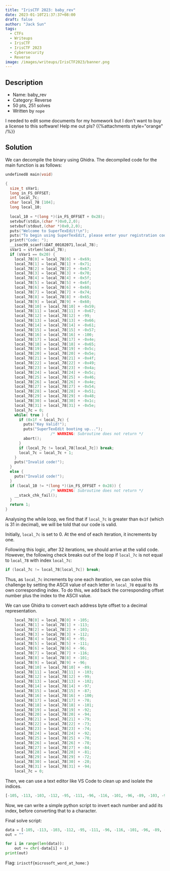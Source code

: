 ```yaml
---
title: "IrisCTF 2023: baby_rev"
date: 2023-01-10T21:37:37+08:00
draft: false
author: "Jack Sun"
tags:
  - CTFs
  - Writeups
  - IrisCTF
  - IrisCTF 2023
  - Cybersecurity
  - Reverse
image: /images/writeups/IrisCTF2023/banner.png
---
```


## Description

- Name: baby_rev
- Category: Reverse
- 50 pts, 251 solves
- Written by `nope`

I needed to edit some documents for my homework but I don't want to buy a license to this software! Help me out pls?
{{%attachments style="orange" /%}}

## Solution

We can decompile the binary using Ghidra. The decompiled code for the main function is as follows:

```c
undefined8 main(void)

{
  size_t sVar1;
  long in_FS_OFFSET;
  int local_7c;
  char local_78 [104];
  long local_10;
  
  local_10 = *(long *)(in_FS_OFFSET + 0x28);
  setvbuf(stdin,(char *)0x0,2,0);
  setvbuf(stdout,(char *)0x0,2,0);
  puts("Welcome to SuperTexEdit!\n");
  puts("To begin using SuperTexEdit, please enter your registration code.");
  printf("Code: ");
  __isoc99_scanf(&DAT_00102071,local_78);
  sVar1 = strlen(local_78);
  if (sVar1 == 0x20) {
    local_78[0] = local_78[0] + -0x69;
    local_78[1] = local_78[1] + -0x71;
    local_78[2] = local_78[2] + -0x67;
    local_78[3] = local_78[3] + -0x70;
    local_78[4] = local_78[4] + -0x5f;
    local_78[5] = local_78[5] + -0x6f;
    local_78[6] = local_78[6] + -0x60;
    local_78[7] = local_78[7] + -0x74;
    local_78[8] = local_78[8] + -0x65;
    local_78[9] = local_78[9] + -0x60;
    local_78[10] = local_78[10] + -0x59;
    local_78[11] = local_78[11] + -0x67;
    local_78[12] = local_78[12] + -99;
    local_78[13] = local_78[13] + -0x66;
    local_78[14] = local_78[14] + -0x61;
    local_78[15] = local_78[15] + -0x57;
    local_78[16] = local_78[16] + -100;
    local_78[17] = local_78[17] + -0x4e;
    local_78[18] = local_78[18] + -0x65;
    local_78[19] = local_78[19] + -0x5c;
    local_78[20] = local_78[20] + -0x5e;
    local_78[21] = local_78[21] + -0x4f;
    local_78[22] = local_78[22] + -0x49;
    local_78[23] = local_78[23] + -0x4a;
    local_78[24] = local_78[24] + -0x5c;
    local_78[25] = local_78[25] + -0x46;
    local_78[26] = local_78[26] + -0x4e;
    local_78[27] = local_78[27] + -0x54;
    local_78[28] = local_78[28] + -0x51;
    local_78[29] = local_78[29] + -0x48;
    local_78[30] = local_78[30] + -0x1c;
    local_78[31] = local_78[31] + -0x5e;
    local_7c = 0;
    while( true ) {
      if (0x1f < local_7c) {
        puts("Key Valid!");
        puts("SuperTexEdit booting up...");
                    /* WARNING: Subroutine does not return */
        abort();
      }
      if (local_7c != local_78[local_7c]) break;
      local_7c = local_7c + 1;
    }
    puts("Invalid code!");
  }
  else {
    puts("Invalid code!");
  }
  if (local_10 != *(long *)(in_FS_OFFSET + 0x28)) {
                    /* WARNING: Subroutine does not return */
    __stack_chk_fail();
  }
  return 1;
}
```

Analysing the while loop, we find that if `local_7c` is greater than `0x1f` (which is 31 in decimal), we will be told that our code is valid.

Initially, `local_7c` is set to 0. At the end of each iteration, it increments by one.

Following this logic, after 32 iterations, we should arrive at the valid code. However, the following check breaks out of the loop if `local_7c` is not equal to `local_78` with index `local_7c`:

```c
if (local_7c != local_78[local_7c]) break;
```

Thus, as `local_7c` increments by one each iteration, we can solve this challenge by setting the ASCII value of each letter in `local_78` equal to its own corresponding index. To do this, we add back the corresponding offset number plus the index to the ASCII value.

We can use Ghidra to convert each address byte offset to a decimal representation.

```c
    local_78[0] = local_78[0] + -105;
    local_78[1] = local_78[1] + -113;
    local_78[2] = local_78[2] + -103;
    local_78[3] = local_78[3] + -112;
    local_78[4] = local_78[4] + -95;
    local_78[5] = local_78[5] + -111;
    local_78[6] = local_78[6] + -96;
    local_78[7] = local_78[7] + -116;
    local_78[8] = local_78[8] + -101;
    local_78[9] = local_78[9] + -96;
    local_78[10] = local_78[10] + -89;
    local_78[11] = local_78[11] + -103;
    local_78[12] = local_78[12] + -99;
    local_78[13] = local_78[13] + -102;
    local_78[14] = local_78[14] + -97;
    local_78[15] = local_78[15] + -87;
    local_78[16] = local_78[16] + -100;
    local_78[17] = local_78[17] + -78;
    local_78[18] = local_78[18] + -101;
    local_78[19] = local_78[19] + -92;
    local_78[20] = local_78[20] + -94;
    local_78[21] = local_78[21] + -79;
    local_78[22] = local_78[22] + -73;
    local_78[23] = local_78[23] + -74;
    local_78[24] = local_78[24] + -92;
    local_78[25] = local_78[25] + -70;
    local_78[26] = local_78[26] + -78;
    local_78[27] = local_78[27] + -84;
    local_78[28] = local_78[28] + -81;
    local_78[29] = local_78[29] + -72;
    local_78[30] = local_78[30] + -28;
    local_78[31] = local_78[31] + -94;
    local_7c = 0;
```

Then, we can use a text editor like VS Code to clean up and isolate the indices.

```python
[-105, -113, -103, -112, -95, -111, -96, -116, -101, -96, -89, -103, -99, -102, -97, -87, -100, -78, -101, -92, -94, -79, -73, -74, -92, -70, -78, -84, -81, -72, -28, -94]
```

Now, we can write a simple python script to invert each number and add its index, before converting that to a character.

Final solve script:

```python
data = [-105, -113, -103, -112, -95, -111, -96, -116, -101, -96, -89, -103, -99, -102, -97, -87, -100, -78, -101, -92, -94, -79, -73, -74, -92, -70, -78, -84, -81, -72, -28, -94]
out = ""

for i in range(len(data)):
    out += chr(-data[i] + i)
print(out)
```

Flag: `irisctf{microsoft_word_at_home:}`
